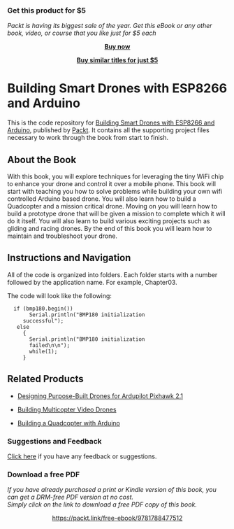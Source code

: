
### Get this product for $5

<i>Packt is having its biggest sale of the year. Get this eBook or any other book, video, or course that you like just for $5 each</i>


<b><p align='center'>[Buy now](https://packt.link/9781788477512)</p></b>


<b><p align='center'>[Buy similar titles for just $5](https://subscription.packtpub.com/search)</p></b>


# Building Smart Drones with ESP8266 and Arduino
This is the code repository for [Building Smart Drones with ESP8266 and Arduino](https://www.packtpub.com/hardware-and-creative/building-smart-drones-esp8266-and-arduino?utm_source=repository&utm_medium=github&utm_campaign=repository&utm_term=9781788477512), published by [Packt](https://www.packtpub.com/?utm_source=github). It contains all the supporting project files necessary to work through the book from start to finish.

## About the Book
With this book, you will explore techniques for leveraging the tiny WiFi chip to enhance your drone and control it over a mobile phone. This book will start with teaching you how to solve problems while building your own wifi controlled Arduino based drone. You will also learn how to build a Quadcopter and a mission critical drone. Moving on you will learn how to build a prototype drone that will be given a mission to complete which it will do it itself. You will also learn to build various exciting projects such as gliding and racing drones. By the end of this book you will learn how to maintain and troubleshoot your drone.

## Instructions and Navigation
All of the code is organized into folders. Each folder starts with a number followed by the application name. For example, Chapter03.

The code will look like the following:
```
  if (bmp180.begin())
       Serial.println("BMP180 initialization   
     successful");
   else
     {
       Serial.println("BMP180 initialization  
       failed\n\n");
       while(1); 
     }
```

## Related Products
* [Designing Purpose-Built Drones for Ardupilot Pixhawk 2.1](https://www.packtpub.com/hardware-and-creative/designing-purpose-build-drones-ardupilotpixhawk-21?utm_source=repository&utm_medium=github&utm_campaign=repository&utm_term=9781786469168)

* [Building Multicopter Video Drones](https://www.packtpub.com/hardware-and-creative/building-multicopter-video-drones?utm_source=repository&utm_medium=github&utm_campaign=repository&utm_term=9781782175438)

* [Building a Quadcopter with Arduino](https://www.packtpub.com/hardware-and-creative/building-quadcopter-arduino?utm_source=repository&utm_medium=github&utm_campaign=repository&utm_term=9781785281846)

### Suggestions and Feedback
[Click here](https://docs.google.com/forms/d/e/1FAIpQLSe5qwunkGf6PUvzPirPDtuy1Du5Rlzew23UBp2S-P3wB-GcwQ/viewform) if you have any feedback or suggestions.


### Download a free PDF

 <i>If you have already purchased a print or Kindle version of this book, you can get a DRM-free PDF version at no cost.<br>Simply click on the link to download a free PDF copy of this book.</i>
<p align="center"> <a href="https://packt.link/free-ebook/9781788477512">https://packt.link/free-ebook/9781788477512 </a> </p>